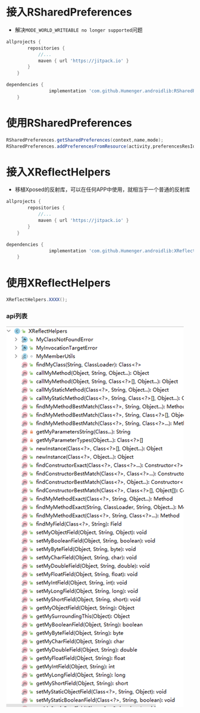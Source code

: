 # 接入RSharedPreferences
- 解决`MODE_WORLD_WRITEABLE no longer supported`问题
```groovy
allprojects {
		repositories {
			//...
			maven { url 'https://jitpack.io' }
		}
	}
```
```groovy
dependencies {
	            implementation 'com.github.Humenger.androidlib:RSharedPreferences:1.0.3'
	}
```
# 使用RSharedPreferences
```java
RSharedPreferences.getSharedPreferences(context,name,mode);
RSharedPreferences.addPreferencesFromResource(activity,preferencesResId);
```

# 接入XReflectHelpers
- 移植Xposed的反射库，可以在任何APP中使用，就相当于一个普通的反射库
```groovy
allprojects {
		repositories {
			//...
			maven { url 'https://jitpack.io' }
		}
	}
```
```groovy
dependencies {
	            implementation 'com.github.Humenger.androidlib:XReflectHelpers:1.0.2'
	}
```
# 使用XReflectHelpers
```java
XReflectHelpers.XXXX();
```
### api列表
 ![XReflectHelpers](./images/XReflectHelpers.png)

